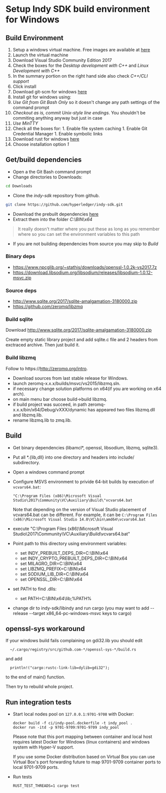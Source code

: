 # Setup Indy SDK build environment for Windows

## Build Environment

1. Setup a windows virtual machine. Free images are available at [here](https://developer.microsoft.com/en-us/microsoft-edge/tools/vms/)
1. Launch the virtual machine 
1. Download Visual Studio Community Edition 2017
1. Check the boxes for the _Desktop development with C++_ and _Linux Development with C++_
1. In the summary portion on the right hand side also check _C++/CLI support_
1. Click install
1. Download git-scm for windows [here](https://git-scm.com/downloads/win)
1. Install git for windows using:
  1. _Use Git from Git Bash Only_ so it doesn't change any path settings of the command prompt
  1. _Checkout as is, commit Unix-style line endings_. You shouldn't be commiting anything anyway but just in case
  1. _Use MinTTY_
  1. Check all the boxes for:
    1. Enable file system caching
    1. Enable Git Credential Manager
    1. Enable symbolic links
1. Download rust for windows [here](https://www.rust-lang.org/en-US/install.html)
  1. Choose installation option *1*

## Get/build dependencies

- Open a the Git Bash command prompt
- Change directories to Downloads:
```bash
cd Downloads
```

- Clone the _indy-sdk_ repository from github.
```bash
git clone https://github.com/hyperledger/indy-sdk.git
```

- Download the prebuilt dependencies [here](https://repo.sovrin.org/windows/libindy/deps/)
- Extract them into the folder _C:\BIN\x64_
> It really doesn't matter where you put these as long as you remember where so you can set
> the environment variables to this path

- If you are not building dependencies from source you may skip to *Build*

### Binary deps

- https://www.npcglib.org/~stathis/downloads/openssl-1.0.2k-vs2017.7z
- https://download.libsodium.org/libsodium/releases/libsodium-1.0.12-msvc.zip

### Source deps

- http://www.sqlite.org/2017/sqlite-amalgamation-3180000.zip
- https://github.com/zeromq/libzmq

### Build sqlite

Download http://www.sqlite.org/2017/sqlite-amalgamation-3180000.zip

Create empty static library project and add sqlite.c file and 2 headers from exctraced
archive. Then just build it.

### Build libzmq

Follow to https://http://zeromq.org/intro.
- Download sources from last stable release for Windows. 
- launch zeromq-x.x.x/builds/msvc/vs2015/libzmq.sln.
- if necessary change solution platforms on x64(if you are working on x64 arch).
- on main menu bar choose build->build libzmq.
- if build project was succeed, in path zeromq-x.x.x/bin/x64/Debug/vXXX/dynamic has appeared
    two files libzmq.dll and libzmq.lib.
- rename libzmq.lib to zmq.lib.

## Build

- Get binary dependencies (libamcl*, openssl, libsodium, libzmq, sqlite3).
- Put all *.{lib,dll} into one directory and headers into include/ subdirectory.
- Open a windows command prompt
- Configure MSVS environment to privide 64-bit builds by execution of `vcvars64.bat`:
  
  ```
  "C:\Program Files (x86)\Microsoft Visual Studio\2017\Community\VC\Auxiliary\Build\"vcvars64.bat
  ```
  
  Note that depending on the version of Visual Studio placement of vcvars64.bat can be different. For example, it can be
  `C:\Program Files (x86)\Microsoft Visual Studio 14.0\VC\bin\amd64\vcvars64.bat`  
- execute "C:\Program Files (x86)\Microsoft Visual Studio\2017\Community\VC\Auxiliary\Build\vcvars64.bat"
- Point path to this directory using environment variables:
  - set INDY_PREBUILT_DEPS_DIR=C:\BIN\x64
  - set INDY_CRYPTO_PREBUILT_DEPS_DIR=C:\BIN\x64
  - set MILAGRO_DIR=C:\BIN\x64
  - set LIBZMQ_PREFIX=C:\BIN\x64
  - set SODIUM_LIB_DIR=C:\BIN\x64
  - set OPENSSL_DIR=C:\BIN\x64
- set PATH to find .dlls:
  - set PATH=C:\BIN\x64\lib;%PATH%
- change dir to indy-sdk/libindy and run cargo (you may want to add --release --target x86_64-pc-windows-msvc keys to cargo)

## openssl-sys workaround

If your windows build fails complaining on gdi32.lib you should edit

```
  ~/.cargo/registry/src/github.com-*/openssl-sys-*/build.rs
```

and add

```
  println!("cargo:rustc-link-lib=dylib=gdi32");
```

to the end of main() function.

Then try to rebuild whole project.

## Run integration tests

* Start local nodes pool on `127.0.0.1:9701-9708` with Docker:
 
  ```     
  docker build -f ci/indy-pool.dockerfile -t indy_pool .
  docker run -itd -p 9701-9709:9701-9709 indy_pool
  ```          
 
  Please note that this port mapping between container and local host requires
  latest Docker for Windows (linux containers) and windows system with Hyper-V support.
  
  If you use some Docker distribution based on Virtual Box you can use Virtual Box's 
  port forwarding future to map 9701-9709 container ports to local 9701-9709 ports.
 
* Run tests
  
  ```
  RUST_TEST_THREADS=1 cargo test
  ```
